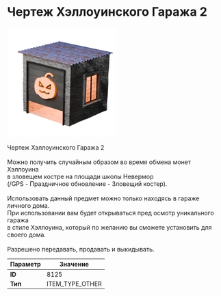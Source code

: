 # Чертеж Хэллоуинского Гаража 2

![Item Image](../img/8125.webp?raw=true)

Чертеж Хэллоуинского Гаража 2<br><br>Можно получить случайным образом во время обмена монет Хэллоуина <br>в зловещем костре на площади школы Невермор <br>(/GPS - Праздничное обновление - Зловещий костер).<br><br>Использовать данный предмет можно только находясь в гараже личного дома.<br>При использовании вам будет открываться пред осмотр уникального гаража<br>в стиле Хэллоуина, который по желанию вы сможете установить для своего дома.<br><br>Разрешено передавать, продавать и выкидывать.


| Параметр | Значение |
|----------|----------|
| **ID** | 8125 |
| **Тип** | ITEM_TYPE_OTHER |

